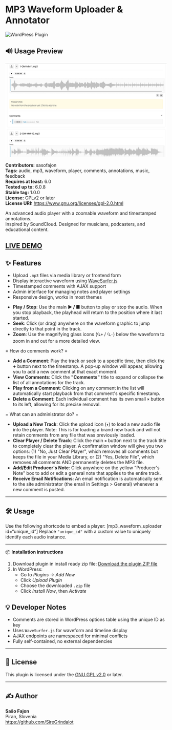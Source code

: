 # MP3 Waveform Uploader & Annotator
![WordPress Plugin](https://img.shields.io/badge/WordPress-Plugin-blue)

## 🔊 Usage Preview
![Usage Screenshot](screenshot.png)

**Contributors:** sasofajon  
**Tags:** audio, mp3, waveform, player, comments, annotations, music, feedback  
**Requires at least:** 6.0  
**Tested up to:** 6.0.8  
**Stable tag:** 1.0.0  
**License:** GPLv2 or later  
**License URI:** https://www.gnu.org/licenses/gpl-2.0.html  

An advanced audio player with a zoomable waveform and timestamped annotations.  
Inspired by SoundCloud. Designed for musicians, podcasters, and educational content.

[LIVE DEMO](https://studiosf.org/mp3demo/)
---

## ✨ Features

- Upload `.mp3` files via media library or frontend form
- Display interactive waveform using [WaveSurfer.js](https://wavesurfer-js.org/)
- Timestamped comments with AJAX support
- Admin interface for managing notes and player settings
- Responsive design, works in most themes
* **Play / Stop**: Use the main **▶ / ■** button to play or stop the audio. When you stop playback, the playhead will return to the position where it last started.
* **Seek**: Click (or drag) anywhere on the waveform graphic to jump directly to that point in the track.
* **Zoom**: Use the magnifying glass icons (`🔍+` / `🔍-`) below the waveform to zoom in and out for a more detailed view.

= How do comments work? =

* **Add a Comment**: Play the track or seek to a specific time, then click the **+** button next to the timestamp. A pop-up window will appear, allowing you to add a new comment at that exact moment.
* **View Comments**: Click the **"Comments"** title to expand or collapse the list of all annotations for the track.
* **Play from a Comment**: Clicking on any comment in the list will automatically start playback from that comment's specific timestamp.
* **Delete a Comment**: Each individual comment has its own small **`×`** button to its left, allowing for its precise removal.

= What can an administrator do? =

* **Upload a New Track**: Click the upload icon (**`↑`**) to load a new audio file into the player. Note: This is for loading a brand new track and will not retain comments from any file that was previously loaded.
* **Clear Player / Delete Track**: Click the main **`×`** button next to the track title to completely clear the player. A confirmation window will give you two options: (1) "No, Just Clear Player", which removes all comments but keeps the file in your Media Library, or (2) "Yes, Delete File", which removes all comments AND permanently deletes the MP3 file.
* **Add/Edit Producer's Note**: Click anywhere on the yellow "Producer's Note" box to add or edit a general note that applies to the entire track.
* **Receive Email Notifications**: An email notification is automatically sent to the site administrator (the email in Settings > General) whenever a new comment is posted.
---

## 🛠️ Usage

Use the following shortcode to embed a player: [mp3_waveform_uploader id=“unique_id”]
Replace `"unique_id"` with a custom value to uniquely identify each audio instance.

---

📦 **Installation instructions**

1. Download plugin in install ready zip file: [Download the plugin ZIP file](https://github.com/SireGrindalot/mp3-waveform-uploader/raw/main/mp3-waveform-uploader.zip)
2. In WordPress:
   - Go to *Plugins → Add New*
   - Click *Upload Plugin*
   - Choose the downloaded `.zip` file
   - Click *Install Now*, then *Activate*

## 💡 Developer Notes

- Comments are stored in WordPress options table using the unique ID as key
- Uses `WaveSurfer.js` for waveform and timeline display
- AJAX endpoints are namespaced for minimal conflicts
- Fully self-contained, no external dependencies

---

## 📄 License

This plugin is licensed under the [GNU GPL v2.0](https://www.gnu.org/licenses/gpl-2.0.html) or later.

---

## ✍️ Author

**Sašo Fajon**  
Piran, Slovenia  
https://github.com/SireGrindalot

